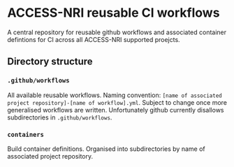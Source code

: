 # ACCESS-NRI reusable CI workflows
A central repository for reusable github workflows and associated container defintions for CI across all ACCESS-NRI supported proejcts.

## Directory structure
### `.github/workflows`
All available reusable workflows. Naming convention: `[name of associated project repository]-[name of workflow].yml`. Subject to change once more generalised workflows are written. Unfortunately github currently disallows subdirectories in `.github/workflows`.

### `containers`
Build container definitions. Organised into subdirectories by name of associated project repository.

